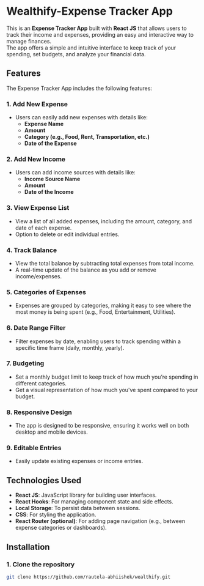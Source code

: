 # Wealthify-Expense Tracker App

This is an **Expense Tracker App** built with **React JS** that allows users to track their income and expenses, providing an easy and interactive way to manage finances.<br> The app offers a simple and intuitive interface to keep track of your spending, set budgets, and analyze your financial data.

## Features

The Expense Tracker App includes the following features:

### 1. **Add New Expense**
   - Users can easily add new expenses with details like:
     - **Expense Name**
     - **Amount**
     - **Category (e.g., Food, Rent, Transportation, etc.)**
     - **Date of the Expense**

### 2. **Add New Income**
   - Users can add income sources with details like:
     - **Income Source Name**
     - **Amount**
     - **Date of the Income**

### 3. **View Expense List**
   - View a list of all added expenses, including the amount, category, and date of each expense.
   - Option to delete or edit individual entries.

### 4. **Track Balance**
   - View the total balance by subtracting total expenses from total income.
   - A real-time update of the balance as you add or remove income/expenses.

### 5. **Categories of Expenses**
   - Expenses are grouped by categories, making it easy to see where the most money is being spent (e.g., Food, Entertainment, Utilities).

### 6. **Date Range Filter**
   - Filter expenses by date, enabling users to track spending within a specific time frame (daily, monthly, yearly).

### 7. **Budgeting**
   - Set a monthly budget limit to keep track of how much you’re spending in different categories.
   - Get a visual representation of how much you've spent compared to your budget.

### 8. **Responsive Design**
   - The app is designed to be responsive, ensuring it works well on both desktop and mobile devices.

### 9. **Editable Entries**
   - Easily update existing expenses or income entries.

## Technologies Used

- **React JS**: JavaScript library for building user interfaces.
- **React Hooks**: For managing component state and side effects.
- **Local Storage**: To persist data between sessions.
- **CSS**: For styling the application.
- **React Router (optional)**: For adding page navigation (e.g., between expense categories or dashboards).

## Installation

### 1. Clone the repository
```bash
git clone https://github.com/rautela-abhiishek/wealthify.git
